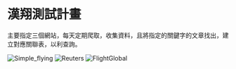 # 漢翔測試計畫

主要指定三個網站，每天定期爬取，收集資料，且將指定的關鍵字的文章找出，建立對應關聯表，以利查詢。

![Simple_flying](https://simpleflying.com/category/aviation-news/)
![Reuters](https://www.reuters.com/)
![FlightGlobal](https://www.flightglobal.com/)
